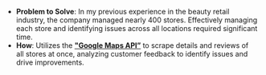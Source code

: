 
  - **Problem to Solve**:
In my previous experience in the beauty retail industry, the company managed nearly 400 stores. Effectively managing each store and identifying issues across all locations required significant time.
  - **How**:
Utilizes the <u>__"Google Maps API”__</u> to scrape details and reviews of all stores at once, analyzing customer feedback to identify issues and drive improvements.
